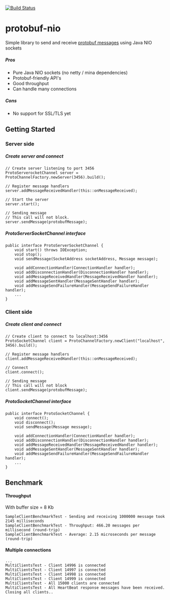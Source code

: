 [![Build Status](https://travis-ci.org/quantranuk/protobuf-nio.svg?branch=master)](https://travis-ci.org/quantranuk/protobuf-nio)
# protobuf-nio
Simple library to send and receive [protobuf messages](https://developers.google.com/protocol-buffers/) using Java NIO sockets

##### Pros
- Pure Java NIO sockets (no netty / mina dependencies)
- Protobuf-friendly API's
- Good throughput
- Can handle many connections

##### Cons
- No support for SSL/TLS yet

## Getting Started

### Server side
##### Create server and connect
```
// Create server listening to port 3456
ProtoServerocketChannel server = ProtoChannelFactory.newServer(3456).build();
 
// Register message handlers
server.addMessageReceivedHandler(this::onMessageReceived);
 
// Start the server
server.start();
 
// Sending message
// This call will not block.
server.sendMessage(protobufMessage);
```

##### ProtoServerSocketChannel interface
```
public interface ProtoServerSocketChannel { 
    void start() throws IOException;
    void stop();
    void sendMessage(SocketAddress socketAddress, Message message);
 
    void addConnectionHandler(ConnectionHandler handler);
    void addDisconnectionHandler(DisconnectionHandler handler);
    void addMessageReceivedHandler(MessageReceivedHandler handler);
    void addMessageSentHandler(MessageSentHandler handler);
    void addMessageSendFailureHandler(MessageSendFailureHandler handler);
    ...
}
```

### Client side
##### Create client and connect
```
// Create client to connect to localhost:3456
ProtoSocketChannel client = ProtoChannelFactory.newClient("localhost", 3456).build();
 
// Register message handlers
client.addMessageReceivedHandler(this::onMessageReceived);
 
// Connect
client.connect();
 
// Sending message
// This call will not block
client.sendMessage(protobufMessage);
```

##### ProtoSocketChannel interface
```
public interface ProtoSocketChannel { 
    void connect();
    void disconnect();
    void sendMessage(Message message);
 
    void addConnectionHandler(ConnectionHandler handler);
    void addDisconnectionHandler(DisconnectionHandler handler);
    void addMessageReceivedHandler(MessageReceivedHandler handler);
    void addMessageSentHandler(MessageSentHandler handler);
    void addMessageSendFailureHandler(MessageSendFailureHandler handler);
    ...
}
```

## Benchmark
#### Throughput
With buffer size = 8 Kb
```
SampleClientBenchmarkTest - Sending and receiving 1000000 message took 2145 milliseconds
SampleClientBenchmarkTest - Throughput: 466.20 messages per millisecond (round-trip)
SampleClientBenchmarkTest - Average: 2.15 microseconds per message (round-trip)
```
#### Multiple connections
```
...
MultiClientsTest - Client 14996 is connected
MultiClientsTest - Client 14997 is connected
MultiClientsTest - Client 14998 is connected
MultiClientsTest - Client 14999 is connected
MultiClientsTest - All 15000 clients are connected
MultiClientsTest - All HeartBeat response messages have been received. Closing all clients..
```
